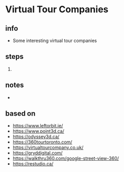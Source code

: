 # Virtual Tour Companies  

## info  
* Some interesting virtual tour companies

## steps  
1. 

## notes  
*  

## based on  
*  https://www.leftorbit.ie/
*  https://www.point3d.ca/
*  https://odyssey3d.ca/
*  https://360tourtoronto.com/
*  https://virtualtourcompany.co.uk/
*  https://gryddigital.com/
*  https://walkthru360.com/google-street-view-360/
*  https://restudio.ca/
